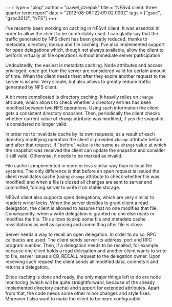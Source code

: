 +++
type = "blog"
author = "paweł_dziepak"
title = "NFSv4 client: three quarter term report"
date = "2012-08-06T22:09:02.000Z"
tags = ["gsoc", "gsoc2012", "NFS"]
+++

I've recently been working on caching in NFSv4 client. It was essential in order to allow the client to be comfortably used. I can gladly say that the traffic generated by NFS client has been greatly reduced, thanks to metadata, directory, lookup and file caching. I've also implemented support for open delegations which, though not always available, allow the client to perform virtually all file operations without immediate server participation.
<!--more-->
<p>Undoubtedly, the easiest is metadata caching. Node attributes and access privileged, once got from the server are considered valid for certain amount of time. When the client needs them after they expire another request to the server is issued. Very simple, but also allows to greatly reduce traffic generated by NFS client.</p>
<p>A bit more complicated is directory caching. It heavily relies on <code>change</code> attribute, which allows to check whether a directory entries has been modified between two NFS operations. Using such information the client gets a consistent directory snapshot. Then, periodically the client checks whether current value of <code>change</code> attribute was modified, if yes the snapshot is considered no longer valid.</p>
<p>In order not to invalidate cache by its own requests, as a result of each directory modifying operation the client is provided <code>change</code> attribute before and after that request. If "before" value is the same as <code>change</code> value at which the snapshot was received the client can update the snapshot and consider it still valid. Otherwise, it needs to be marked as invalid.</p>
<p>File cache is implemented in more or less similar way than in local file systems. The only difference is that before an open request is issued the client revalidates cache (using <code>change</code> attribute to check whether file was modified) and when a file is closed all changes are sent to server and committed, forcing server to write it on stable storage.</p>
<p>NFSv4 client also supports open delegations, which are very similar to readers writer locks. When the server decides to grant client a read delegation, the client is allowed to assume that no one modifies that file. Consequently, when a write delegation is granted no one else reads or modifies the file. This allows to skip some file and metadata cache revalidations as well as syncing and committing after file is close.</p>
<p>Server needs a way to recall an open delegation. In order to do so, RPC callbacks are used. The client sends server its address, port and RPC program number. Then, if a delegation needs to be recalled, for example because one client holds a read delegation and another client wants to write to file, server issues a CB_RECALL request to the delegation owner. Upon receiving such request the client sends all modified data, commits it and returns a delegation.</p>
<p>Since caching is done and ready, the only major things left to do are node monitoring (which will be quite straightforward, because of the already implemented directory cache) and support for extended attributes. Apart from that, the code needs some other minor changes and style fixes. Moreover I also want to make the client to be more configurable.</p>